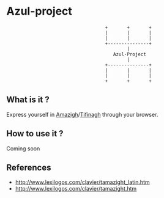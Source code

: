 # Azul-project
                                        +       +       +
                                        |       |       |
                                        |       |       |
                                        +---------------+
                                                |
                                           Azul-Project
                                                |
                                        +---------------+
                                        |       |       |
                                        |       |       |
                                        +       +       +

## What is it ? 
Express yourself in [Amazigh](https://en.wikipedia.org/wiki/Berbers)/[Tifinagh](https://fr.wikipedia.org/wiki/Tifinagh) through your browser.

## How to use it ? 
Coming soon

## References
 - http://www.lexilogos.com/clavier/tamazight_latin.htm
 - http://www.lexilogos.com/clavier/tamazight.htm